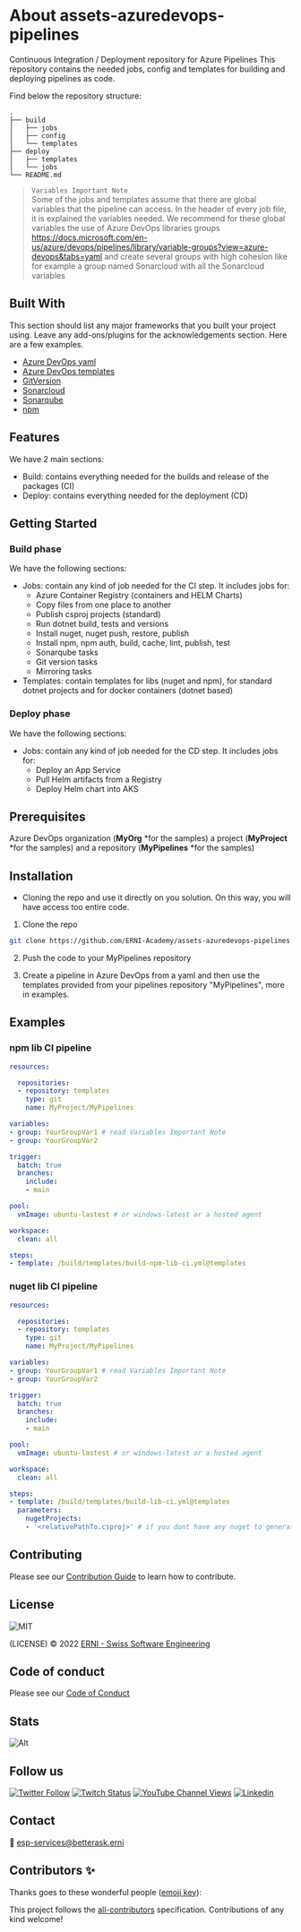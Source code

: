 # About assets-azuredevops-pipelines

Continuous Integration / Deployment repository for Azure Pipelines 
This repository contains the needed jobs, config and templates for building and deploying pipelines as code.

Find below the repository structure:

```
.
├── build
│   ├── jobs
│   ├── config
│   └── templates
├── deploy
│   ├── templates
│   └── jobs
└── README.md
```

> `Variables Important Note`  
> Some of the jobs and templates assume that there are global variables that the pipeline can access. In the header of every job file, it is explained the variables needed. We recommend for these global variables the use of Azure DevOps libraries groups https://docs.microsoft.com/en-us/azure/devops/pipelines/library/variable-groups?view=azure-devops&tabs=yaml and create several groups with high cohesion like for example a group named Sonarcloud with all the Sonarcloud variables

<!-- ALL-CONTRIBUTORS-BADGE:START - Do not remove or modify this section -->
<!-- ALL-CONTRIBUTORS-BADGE:END -->

## Built With

This section should list any major frameworks that you built your project using. Leave any add-ons/plugins for the acknowledgements section. Here are a few examples.

- [Azure DevOps yaml](https://docs.microsoft.com/en-us/azure/devops/pipelines/yaml-schema/?view=azure-pipelines)
- [Azure DevOps templates](https://docs.microsoft.com/en-us/azure/devops/pipelines/process/templates?view=azure-devops)
- [GitVersion](https://marketplace.visualstudio.com/items?itemName=gittools.gittools)
- [Sonarcloud](https://sonarcloud.io/)
- [Sonarqube](https://www.sonarqube.org/)
- [npm](https://www.npmjs.com/)

## Features

We have 2 main sections:
- Build: contains everything needed for the builds and release of the packages (CI)
- Deploy: contains everything needed for the deployment (CD)

## Getting Started

### Build phase

We have the following sections:
- Jobs: contain any kind of job needed for the CI step. It includes jobs for:
  - Azure Container Registry (containers and HELM Charts)
  - Copy files from one place to another
  - Publish csproj projects (standard)
  - Run dotnet build, tests and versions
  - Install nuget, nuget push, restore, publish
  - Install npm, npm auth, build, cache, lint, publish, test
  - Sonarqube tasks
  - Git version tasks
  - Mirroring tasks
- Templates: contain templates for libs (nuget and npm), for standard dotnet projects and for docker containers (dotnet based)

### Deploy phase

We have the following sections:
- Jobs: contain any kind of job needed for the CD step. It includes jobs for:
  - Deploy an App Service
  - Pull Helm artifacts from a Registry
  - Deploy Helm chart into AKS


## Prerequisites

Azure DevOps organization (<strong>MyOrg</strong> *for the samples) a project (<strong>MyProject</strong> *for the samples) and a repository (<strong>MyPipelines</strong> *for the samples)

## Installation

- Cloning the repo and use it directly on you solution. On this way, you will have access too entire code.

1. Clone the repo
```sh
git clone https://github.com/ERNI-Academy/assets-azuredevops-pipelines.git
```

2. Push the code to your MyPipelines repository

3. Create a pipeline in Azure DevOps from a yaml and then use the templates provided from your pipelines repository "MyPipelines", more in examples.

## Examples

### npm lib CI pipeline

``` yml
resources:

  repositories:
  - repository: templates
    type: git
    name: MyProject/MyPipelines

variables:
- group: YourGroupVar1 # read Variables Important Note
- group: YourGroupVar2

trigger:
  batch: true
  branches:
    include:
    - main

pool:
  vmImage: ubuntu-lastest # or windows-latest or a hosted agent

workspace:
  clean: all

steps:
- template: /build/templates/build-npm-lib-ci.yml@templates

```

### nuget lib CI pipeline

``` yml
resources:

  repositories:
  - repository: templates
    type: git
    name: MyProject/MyPipelines

variables:
- group: YourGroupVar1 # read Variables Important Note
- group: YourGroupVar2

trigger:
  batch: true
  branches:
    include:
    - main

pool:
  vmImage: ubuntu-lastest # or windows-latest or a hosted agent

workspace:
  clean: all

steps:
- template: /build/templates/build-lib-ci.yml@templates
  parameters:
    nugetProjects: 
    - '<relativePathTo.csproj>' # if you dont have any nuget to generate remove param nugetProjects
```

## Contributing

Please see our [Contribution Guide](CONTRIBUTING.md) to learn how to contribute.

## License

![MIT](https://img.shields.io/badge/License-MIT-blue.svg)

(LICENSE) © 2022 [ERNI - Swiss Software Engineering](https://www.betterask.erni)

## Code of conduct

Please see our [Code of Conduct](CODE_OF_CONDUCT.md)

## Stats

![Alt](https://repobeats.axiom.co/api/embed/057d5659b4939ddb574b7f444e3b719a07e917c7.svg "Repobeats analytics image")

## Follow us

[![Twitter Follow](https://img.shields.io/twitter/follow/ERNI?style=social)](https://www.twitter.com/ERNI)
[![Twitch Status](https://img.shields.io/twitch/status/erni_academy?label=Twitch%20Erni%20Academy&style=social)](https://www.twitch.tv/erni_academy)
[![YouTube Channel Views](https://img.shields.io/youtube/channel/views/UCkdDcxjml85-Ydn7Dc577WQ?label=Youtube%20Erni%20Academy&style=social)](https://www.youtube.com/channel/UCkdDcxjml85-Ydn7Dc577WQ)
[![Linkedin](https://img.shields.io/badge/linkedin-31k-green?style=social&logo=Linkedin)](https://www.linkedin.com/company/erni)

## Contact

📧 [esp-services@betterask.erni](mailto:esp-services@betterask.erni)

## Contributors ✨

Thanks goes to these wonderful people ([emoji key](https://allcontributors.org/docs/en/emoji-key)):

<!-- ALL-CONTRIBUTORS-LIST:START - Do not remove or modify this section -->
<!-- ALL-CONTRIBUTORS-LIST:END -->
This project follows the [all-contributors](https://github.com/all-contributors/all-contributors) specification. Contributions of any kind welcome!

